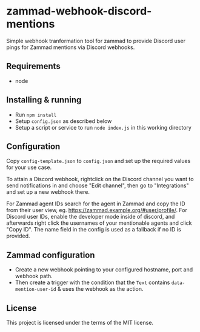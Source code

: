 # zammad-webhook-discord-mentions

Simple webhook tranformation tool for zammad to provide Discord user pings for Zammad mentions via Discord webhooks.

## Requirements

- node

## Installing & running

- Run `npm install`
- Setup `config.json` as described below
- Setup a script or service to run `node index.js` in this working directory

## Configuration

Copy `config-template.json` to `config.json` and set up the required values for your use case.

To attain a Discord webhook, rightclick on the Discord channel you want to send notifications in and choose "Edit channel",
then go to "Integrations" and set up a new webhook there.

For Zammad agent IDs search for the agent in Zammad and copy the ID from their user view, eg. https://zammad.example.org/#user/profile/<ID HERE>.
For Discord user IDs, enable the developer mode inside of discord,
and afterwards right click the usernames of your mentionable agents and click "Copy ID".
The name field in the config is used as a fallback if no ID is provided.

## Zammad configuration

- Create a new webhook pointing to your configured hostname, port and webhook path.
- Then create a trigger with the condition that the `Text` contains `data-mention-user-id` & uses the webhook as the action.

## License

This project is licensed under the terms of the MIT license.

